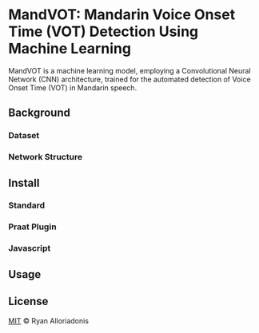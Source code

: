# MandVOT: Mandarin Voice Onset Time (VOT) Detection Using Machine Learning
MandVOT is a machine learning model, employing a Convolutional Neural Network (CNN) architecture, trained for the automated detection of Voice Onset Time (VOT) in Mandarin speech.
## Background
### Dataset
### Network Structure
## Install
### Standard
### Praat Plugin
### Javascript
## Usage
## License
[MIT](../LICENSE) © Ryan Alloriadonis

